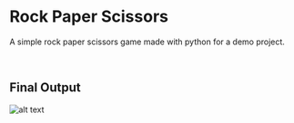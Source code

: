# Rock Paper Scissors
A simple rock paper scissors game made with python for a demo project.

<br>

## Final Output
![alt text](https://github.com/shikto7/rock_paper_scissors/blob/main/game_sc.png "Logo Title Text 1")
